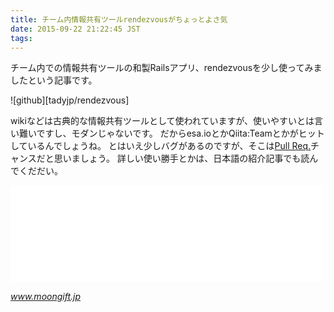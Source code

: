```yaml
---
title: チーム内情報共有ツールrendezvousがちょっとよさ気
date: 2015-09-22 21:22:45 JST
tags: 
---
```


チーム内での情報共有ツールの和製Railsアプリ、rendezvousを少し使ってみましたという記事です。

![github][tadyjp/rendezvous]

wikiなどは古典的な情報共有ツールとして使われていますが、使いやすいとは言い難いですし、モダンじゃないです。
だからesa\.ioとかQiita:Teamとかがヒットしているんでしょうね。
とはいえ少しバグがあるのですが、そこは[Pull Req\.](https://github.com/tadyjp/rendezvous/pulls)チャンスだと思いましょう。
詳しい使い勝手とかは、日本語の紹介記事でも読んでくだだい。

<iframe src="//hatenablog-parts.com/embed?url=http%3A%2F%2Fwww.moongift.jp%2F2015%2F07%2Frendezvous-rails%E8%A3%BD%E3%81%AE%E3%83%81%E3%83%BC%E3%83%A0%E3%83%96%E3%83%AD%E3%82%B0%2F" title="Rendezvous·Rails製のチームブログ" class="embed-card embed-webcard" scrolling="no" frameborder="0" style="display: block; width: 100%; height: 155px; max-width: 500px; margin: 10px 0px;"></iframe>

<cite>[www\.moongift\.jp](http://www.moongift.jp/2015/07/rendezvous-rails製のチームブログ/)</cite>

